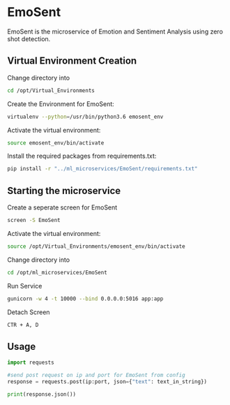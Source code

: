 # EmoSent

EmoSent is the microservice of Emotion and Sentiment Analysis using zero shot detection.

## Virtual Environment Creation 

Change directory into 
```bash
cd /opt/Virtual_Environments
```
Create the Environment for EmoSent:

```bash
virtualenv --python=/usr/bin/python3.6 emosent_env
```
Activate the virtual environment:

```bash
source emosent_env/bin/activate
```
Install the required packages from requirements.txt:

```bash
pip install -r "../ml_microservices/EmoSent/requirements.txt"
```
## Starting the microservice

Create a seperate screen for EmoSent

```bash
screen -S EmoSent
```
Activate the virtual environment:
```bash
source /opt/Virtual_Environments/emosent_env/bin/activate
```
Change directory into 
```bash
cd /opt/ml_microservices/EmoSent
```

Run Service

```bash
gunicorn -w 4 -t 10000 --bind 0.0.0.0:5016 app:app 
```

Detach Screen 
```bash
CTR + A, D 
```
## Usage

```python
import requests

#send post request on ip and port for EmoSent from config
response = requests.post(ip:port, json={"text": text_in_string})

print(response.json())
```
